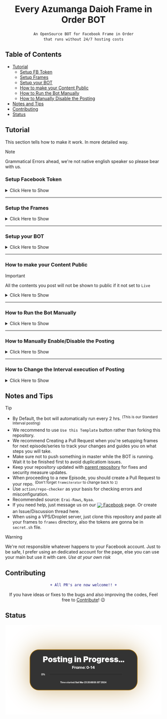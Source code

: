 <h1 align="center">Every Azumanga Daioh Frame in Order BOT</h1>

<div align="center">

`An OpenSource BOT for Facebook Frame in Order`<br>
`that runs without 24/7 hosting costs`

</div>

## Table of Contents
- [Tutorial](#tutorial)
  - [Setup FB Token](#setup-facebook-token)
  - [Setup Frames](#setup-the-frames)
  - [Setup your BOT](#setup-your-bot)
  - [How to make your Content Public](#how-to-make-your-content-public)
  - [How to Run the Bot Manually](#how-to-run-the-bot-manually)
  - [How to Manually Disable the Posting](#how-to-manually-enabledisable-the-posting)
- [Notes and Tips](#notes-and-tips)
- [Contributing](#contributing)
- [Status](#status)


## Tutorial
This section tells how to make it work. In more detailed way.

> [!NOTE]
> Grammatical Errors ahead, we're not native english speaker so please bear with us.

### Setup Facebook Token
  <details>
  <summary>Click Here to Show</summary><p>
  
  To set up a Facebook long-lived access token, follow these steps:
  - Go to [Facebook Developer](https://developers.facebook.com/)
   - Click `My Apps`<p>
   ![Screenshot](https://user-images.githubusercontent.com/91414643/221354558-e2f22a89-33d6-4edb-9218-fb96aae7a9af.png)
   - Click `Create App`<p>
   ![Screenshot](https://user-images.githubusercontent.com/91414643/221354832-0649cfaa-2414-4530-ab5c-b0b8b732a9be.png)
   - Click `Business` and `Next`<sup><sub>(Business has more perks, than others so pick it)</sub></sup><p>
   ![image](https://user-images.githubusercontent.com/91414643/221354888-f7abb53d-7c88-4116-b89f-bda5e07e71bd.png)
  - This is very Self Explanatory, I guess you already know what to do.<p>
  ![Screenshot](https://user-images.githubusercontent.com/91414643/221354981-deb1fb14-1d64-45fa-aa91-e9b2797fe06f.png)
  - Hover through `tools` and Click `Graph Api Explorer`<p>
  ![Screenshot](https://user-images.githubusercontent.com/91414643/221355248-9e7de41c-a9c9-46d6-9b51-b4a084c3bddc.png)
  - Grant Permissions for token, Click `Add a Permission`, Then click `Events Groups Pages` click all the following
  ![Screenshot](https://user-images.githubusercontent.com/93582751/225804307-1b147266-4fc4-4b13-b35c-630ab2d70edb.png)
  > [!NOTE]
  > The scopes should be color `black` as the image shows, If it shows color `green` it means it's not yet applied to the token. (Repeat the proccess if the next step doesn't work)
  - Click on `User Token` and choose the page you want.<p>
  ![Screenshot](https://user-images.githubusercontent.com/91414643/221355474-107eaf3b-c9f7-4179-81cf-4cb4b58f396d.png)
  - There's gonna popup there, just give the App Permissions and Authorize it.
  - Now Click `Generate Access Token` and set the `User Token` to the page you want, then copy the Short-Lived-Token<p>
  ![Screenshot](https://user-images.githubusercontent.com/91414643/221355673-131f9bed-9828-4750-9366-2958e378bd37.png)
  - Go back to `Dashboard` Again. Then hover through `tools` and click `Access Token Debugger`<p>
  ![Screenshot](https://user-images.githubusercontent.com/91414643/221399431-f14c716f-c417-4c17-8cca-d6f8244caa19.png)
  - Insert the Token you copied earlier and Click `Extend Access Token`<p>
  ![Screenshot](https://user-images.githubusercontent.com/91414643/221356061-137ea679-5df4-4b89-aa18-0f734438d402.png)
  ![Screenshot](https://user-images.githubusercontent.com/91414643/221356085-523a326a-8c01-4124-9101-408f9bcc2dfa.png)
  - Now Copy it and Save it Somewhere<p>
  ![Screenshot](https://user-images.githubusercontent.com/91414643/221356335-470d5ab6-5d28-44fa-92fc-eb6ccddce722.png)
  
  </details>

  ---

  ### Setup the Frames
  <details>
  <summary>Click Here to Show</summary><p>

  You need to use Windows Powershell to use program called `FFMPEG`

  We need to install Scoop First, before installing `FFMPEG`<p>
  To open `Windows Powershell`:
  - Click `Windows Button`
  - And Search for `Windows Powershell` then Right-Click and click `Run as Administrator` 
  
  After you open it, Run this command:<p>
  ```
  iwr -useb get.scoop.sh | iex
  ```
  > [!TIP]
  > If theres an error occured, just run the command below and re-run the command above. <sup>(Disregard the command below if theres no error appeared)</sup>
  > ```
  > Set-ExecutionPolicy RemoteSigned -scope CurrentUser
  > ```

  Now Run this command, to install `FFMPEG` and `GIT`:
  ```
  scoop install ffmpeg git
  ```
  
  After succeeding, Now run these commands:
  ```
  md "$($env:USERPROFILE)\Desktop\frames"
  cd "$($env:USERPROFILE)\Desktop\frames"
  ```
  This folder will appear on your Desktop, And thats where you will replace your video you want to chop
  
  ![image](https://user-images.githubusercontent.com/91414643/221358390-3d1489f8-5514-4499-a4c9-50e57b7ce97d.png)

  Now chop the video by running this command:
  ```
  ffmpeg -i "video.mkv" -r 2 -q:v 3 frame_%00d.jpg
  ```
  - `-i "video.mkv"` input file
  - `-r 2` is the frames chopped per second <sup>(needed in `config.conf`)</sup>
  - `-q:v 3` quality
  - `frame_%00d.jpg` output file
  
  Wait until it finished...

  > [!NOTE]
  > This is getting this info is deprecated, no need for you to gather it.
  > > Then, we're gonna gather the infos of Video and Make sure to Take note all the infos needed.
  > >
  > > To get the total frames of the video. <sup>(You can see this info too while chopping the frames)</sup> 
  > > ```
  > > ffprobe -v error -select_streams v:0 -count_packets -show_entries stream=nb_read_packets -of csv=p=0 video.mkv
  > > ```
  > > To get the frame rate of the video  <sup>(If you get fractions "24/1" omit "/1")</sup>
  > > ```
  > > ffprobe -v error -select_streams v:0 -show_entries stream=r_frame_rate -of default=noprint_wrappers=1:nokey=1 video.mkv
  > > ```
  
  Then now we're gonna upload the frames to GitHub.
  Open your `Windows Powershell` and Run the Command below:
  ```
  cd ..
  git clone https://github.com/{your_username_here}/{repo_name}
  ```
  > [!IMPORTANT]
  > Make sure that you already created a repository for this template. `{repo_name}` stands for the name of your repo you created for this template
  
  Now, Run this command:
  ```
  cd {repo_name}
  Copy-Item -Path "$($env:USERPROFILE)\Desktop\frames\frame_*.jpg" -Destination frames -Recurse
  git init
  git add .
  git commit -m "frames, update"
  ```
  Provide your Git Infos, Must be the same as your username and email <sup>(it will not display it on public)</sup>:
  ```
  git config --global user.name "<your-username>"
  git config --global user.email <your-email@gmail.com>
  ```
  
 Now get your GitHub token, refer to [this](https://docs.github.com/en/enterprise-server@3.4/authentication/keeping-your-account-and-data-secure/creating-a-personal-access-token) tutorial...
  
  - And finally, Push the changes to the repository:
  ```
  git remote set-url origin https://{your_username}:{your_token_here}@github.com/{your_username}/{repo_name}
  git push origin master
  ```

  </details>
  
  ---
  
  ### Setup your BOT
  
  <details>
  <summary>Click Here to Show</summary><p>
  
  - Add subtitle file <sup>(only supported **\*.ass/\*.ssa, \*.srt** subtitles)</sup>
  - Insert all the infos needed in `config.conf` file.
  https://github.com/fearocanity/ebtrfio-template/blob/039f6e9cf9f89356b7b8bd60b074f36a6ef9d8d4/config.conf#L4-L8
  
  
  <!-- ![Screenshot](https://user-images.githubusercontent.com/93582751/225806519-3b563df1-68f0-485c-9579-61dde2a74a4f.png) -->
  - And push it to master.
  
  We need to setup our repo secret variables too...
  
  - To setup it, first go to `Settings` on your GitHub Repo.<p>
  ![image](https://user-images.githubusercontent.com/91414643/221394421-9863b584-2a31-4faf-a7c0-a4913d68db52.png)
  - Under the `Secrets and Variables` section, Click `Actions`<p>
  ![Screenshot](https://user-images.githubusercontent.com/91414643/221394588-b88183ce-de54-461e-bc49-031891e5f84c.png)
  - Then click `New Repository Secret`<p>
  ![Screenshot](https://user-images.githubusercontent.com/91414643/221394694-c07449b0-c76e-44e1-94c0-fc3043090640.png)
  
  - The name must be `TOK_FB`, And Paste your Long-Live Facebook you save earlier, Then click `Add Secret`.<p>
  ![Screenshot](https://user-images.githubusercontent.com/91414643/221394973-d17f410b-f12a-47c4-bde2-6cb62f002f15.png)
    - (Optional) You can add the GIF token too by creating again, and it is named `TOK_GIF`<p>
  
  - Go to `Settings` again, Under `Actions`, click `General`<p>
  ![???](https://user-images.githubusercontent.com/91414643/221912286-c5e82432-a320-41bb-a516-c0856e35b25d.jpg)
  - Click `Read and Write Permission` and `save` it.<p>
  ![???](https://user-images.githubusercontent.com/91414643/221912865-4d638bde-d221-4d94-aaef-1e64b8988a2b.jpg)
  
  - Then you're good to go for a test now. You're Done!!
    
  </details>
  
  ---
  
  ### How to make your Content Public
  
  > [!IMPORTANT]
  > All the contents you post will not be shown to public if it not set to `Live`
  
  <details>
  <summary>Click Here to Show</summary><p>
  
  - Go to `Settings` > `Basic`<p>
  ![Screenshot](https://github.com/fearocanity/ebtrfio-template/assets/91414643/d4a426a9-bfdb-41d9-a02a-b2888f712369)
  
  - And Change your `Privacy Policy URL` to `https://google.com`, Then click `Save Changes` at the bottom of the page.<p>
  ![Screenshot](https://github.com/fearocanity/ebtrfio-template/assets/91414643/36ce8bbc-f558-4530-ae32-b2e3fb0765b6)
  ![Screenshot](https://github.com/fearocanity/ebtrfio-template/assets/91414643/303607a9-770c-47cf-9194-75a3e13bc7fd)

  - Then go back to the `Dashboard` and Switch your Transparency from Development to Live<p>
  ![Screenshot](https://github.com/fearocanity/ebtrfio-template/assets/91414643/00d46954-a38c-4249-9264-3265ea9f3d83)
    
  </details>
  
  ---
  
  ### How to Run the Bot Manually
  <details>
  <summary>Click Here to Show</summary><p>
  
  - Click on `Actions`<p>
  ![image](https://user-images.githubusercontent.com/91414643/221397334-bc392a43-4957-48d7-b001-abb1f9e0ba36.png)
  - Click on `init banner`, And click `Run Workflow`<p>
  ![Screenshot](https://user-images.githubusercontent.com/91414643/221397447-13ec2f97-6830-4600-87a1-390f7f473d5b.png)
  
   > [!CAUTION]
   > We prefer not doing this *(The BOT is already running)*, because it will cause to run the workflow twice when the automatic run was executed. it'll cause duplication. Instead do [Manually Disable Workflow](#how-to-manually-enabledisable-the-posting). Make sure you know what you're doing. *(This is helpful if you want to run the posting after you enable the workflow)*

  </details>
  
  ---
  
  ### How to Manually Enable/Disable the Posting
  <details>
  <summary>Click Here to Show</summary><p>
  
  - Click on `Actions`<p>
  ![image](https://user-images.githubusercontent.com/91414643/221397334-bc392a43-4957-48d7-b001-abb1f9e0ba36.png)
  - Click on `init banner`, and click the three dots `···`. Then finally, click on `Disable Workflow`<p>
  ![Screenshot](https://user-images.githubusercontent.com/91414643/221398101-a13b6416-dbb9-4cfa-bb34-3a95b330f210.png)
    
  > [!TIP]
  > Enabling it pretty much the same procedure, It will appear the enable button at the top.
  </details>

  ---
  
  ### How to Change the Interval execution of Posting

  <details>
  <summary>Click Here to Show</summary><p>

  - Firstly, go to `.github/workflows/process.yml`
  ![Screenshot](https://github.com/fearocanity/ebtrfio-template/assets/91414643/77fd6f00-c350-4a68-bfdc-40ff8d3c8658)

  - And change the cron syntax `0 */2 * * *`, this cron syntax stands for `every 2 hrs`, so you can just change the `2` based on your likings. Or you can make your own cron [here](https://crontab.guru/).

  > [!CAUTION]
  > Make sure you know what you're doing, This might cause duplications and errors on posting. And before you adjust it, make sure the product of `fph` and `mins` mustn't exceed to the number of hours you set on cron.
>  Assume you have `fph=50` and `mins=5`, so the product of it is: `50 * 5 = 250`, then divide it with 60 to know the number of hours: `250 / 60 = 4.16 hrs`


  </details>

  ## Notes and Tips

  > [!TIP]
  > - By Default, the bot will automatically run every 2 hrs. <sup>(This is our Standard Interval posting)</sup>
  > - We recommend to use `Use this Template` button rather than forking this repository.
  > - We recommend Creating a Pull Request when you're setupping frames for next episode/series to track your changes and guides you on what steps you will take.
  > - Make sure not to push something in master while the BOT is running. Wait it to be finished first to avoid duplicatiom issues.
  > - Keep your repository updated with [parent repository](https://github.com/fearocanity/ebtrfio-template) for fixes and security measure updates.
  > - When proceeding to a new Episode, you should create a Pull Request to your repo. <sup>(Don't forget `frameiterator` to change back to `1`)</sup>
  > - Use `action/repo-checker` as your basis for checking errors and misconfiguration.
  > - Recommended source: `Erai-Raws`, `Nyaa`.
  > - If you need help, just message us on our [<sub><img src="https://camo.githubusercontent.com/8f245234577766478eaf3ee72b0615e99bb9ef3eaa56e1c37f75692811181d5c/68747470733a2f2f6564656e742e6769746875622e696f2f537570657254696e7949636f6e732f696d616765732f7376672f66616365626f6f6b2e737667" height="20"></sub> Facebook](https://facebook.com/btrframes) page. Or create an Issue/Discussion thread here.
  > - When using a VPS/Droplet server, just clone this repository and paste all your frames to `frames` directory, also the tokens are gonna be in `secret.sh` file.


  > [!WARNING]
  > We're not responsible whatever happens to your Facebook account. Just to be safe, I prefer using an dedicated account for the page, else you can use your main but use it with care. *Use at your own risk*

## Contributing
<div align="center">

```diff
+ All PR's are now welcome!! +
```
If you have ideas or fixes to the bugs and also improving the codes, Feel free to [Contribute](./CONTRIBUTING.md)! 😉
</div>

## Status
![Status Image](status/status.png)
